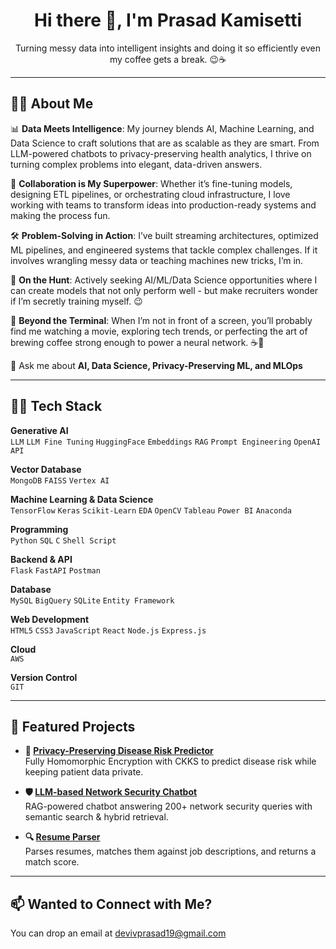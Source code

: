 <h1 align="center">Hi there 👋, I'm Prasad Kamisetti</h1>
<p align="center">
Turning messy data into intelligent insights and doing it so efficiently even my coffee gets a break. 😉☕</p>

------------------------------------------------------------------------------------------------------------------------------------------------------
## 🙎‍♂️ About Me

📊 **Data Meets Intelligence**: My journey blends AI, Machine Learning, and Data Science to craft solutions that are as scalable as they are smart. From LLM-powered chatbots to privacy-preserving health analytics, I thrive on turning complex problems into elegant, data-driven answers.

🤝 **Collaboration is My Superpower**: Whether it’s fine-tuning models, designing ETL pipelines, or orchestrating cloud infrastructure, I love working with teams to transform ideas into production-ready systems and making the process fun.

🛠 **Problem-Solving in Action**: I’ve built streaming architectures, optimized ML pipelines, and engineered systems that tackle complex challenges. If it involves wrangling messy data or teaching machines new tricks, I’m in. 

🎯 **On the Hunt**: Actively seeking AI/ML/Data Science opportunities where I can create models that not only perform well - but make recruiters wonder if I’m secretly training myself. 😉

🌟 **Beyond the Terminal**: When I’m not in front of a screen, you’ll probably find me watching a movie, exploring tech trends, or perfecting the art of brewing coffee strong enough to power a neural network. ☕🤖

💬 Ask me about **AI, Data Science, Privacy-Preserving ML, and MLOps**

------------------------------------------------------------------------------------------------------------------------------------------------------

## 🧑‍💻 Tech Stack

**Generative AI**  
`LLM` `LLM Fine Tuning` `HuggingFace` `Embeddings` `RAG` `Prompt Engineering` `OpenAI API`

**Vector Database**  
`MongoDB` `FAISS` `Vertex AI`

**Machine Learning & Data Science**  
`TensorFlow` `Keras` `Scikit-Learn` `EDA` `OpenCV` `Tableau` `Power BI` `Anaconda`

**Programming**  
`Python` `SQL` `C` `Shell Script`

**Backend & API**  
`Flask` `FastAPI` `Postman`

**Database**  
`MySQL` `BigQuery` `SQLite` `Entity Framework`

**Web Development**  
`HTML5` `CSS3` `JavaScript` `React` `Node.js` `Express.js`

**Cloud**  
`AWS` 

**Version Control**  
`GIT`

------------------------------------------------------------------------------------------------------------------------------------------------------

## 📌 Featured Projects

- **🔐 [Privacy-Preserving Disease Risk Predictor](https://github.com/prasad-kamisettti/FHE-on-disease-prediction-)**  
  Fully Homomorphic Encryption with CKKS to predict disease risk while keeping patient data private. 

- **🛡️ [LLM-based Network Security Chatbot](https://github.com/prasad-kamisettti/Network-Security---Q-A-Chatbot-Project)**  
  RAG-powered chatbot answering 200+ network security queries with semantic search & hybrid retrieval. 

- **🔍 [Resume Parser](https://github.com/prasad-kamisettti/resume-scanner-project-)**  
Parses resumes, matches them against job descriptions, and returns a match score.

------------------------------------------------------------------------------------------------------------------------------------------------------------------------------------------------------

## 📫 Wanted to Connect with Me?
You can drop an email at devivprasad19@gmail.com
